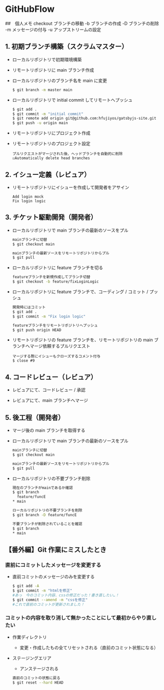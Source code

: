 # GitHubFlow

##　個人メモ
checkout ブランチの移動
-b ブランチの作成
-D ブランチの削除
-m メッセージの付与
-u アップストリームの設定

## 1. 初期ブランチ構築（スクラムマスター）

- ローカルリポジトリで初期環境構築
- リモートリポジトリに main ブランチ作成
- ローカルリポジトリのブランチ名を main に変更

  ```sh
  $ git branch -m master main
  ```

- ローカルリポジトリで initial commit してリモートへプッシュ

  ```sh
  $ git add .
  $ git commit -m "initial commit"
  $ git remote add origin git@github.com:hfujiyos/gatsbyjs-site.git
  $ git push -u origin main
  ```

- リモートリポジトリにプロジェクト作成
- リモートリポジトリのプロジェクト設定

  ```
  プルリクエストがマージされた後、ヘッドブランチを自動的に削除
  ☑︎Automatically delete head branches
  ```

## 2. イシュー定義（レビュア）

- リモートリポジトリにイシューを作成して開発者をアサイン

  ```
  Add login mock
  Fix login logic
  ```

## 3. チケット駆動開発（開発者）

- ローカルリポジトリで main ブランチの最新のソースをプル

  ```sh
  mainブランチに切替
  $ git checkout main

  mainブランチの最新ソースをリモートリポジトリからプル
  $ git pull
  ```

- ローカルリポジトリに feature ブランチを切る

  ```sh
  featureブランチを新規作成してブランチ切替
  $ git checkout -b feature/fixLoginLogic
  ```

- ローカルリポジトリに feature ブランチで、コーディング / コミット / プッシュ

  ```sh
  開発時にはコミット
  $ git add .
  $ git commit -m "Fix login logic"

  featureブランチをリモートリポジトリへプッシュ
  $ git push origin HEAD
  ```

- リモートリポジトリの feature ブランチを、リモートリポジトリの main ブランチへマージ依頼するプルリクエスト

  ```
  マージする際にイシューもクローズするコメント付与
  $ close #9
  ```

## 4. コードレビュー（レビュア）

- レビュアにて、コードレビュー / 承認

- レビュアにて、main ブランチへマージ

## 5. 後工程（開発者）

- マージ後の main ブランチを取得する
- ローカルリポジトリで main ブランチの最新のソースをプル

  ```sh
  mainブランチに切替
  $ git checkout main

  mainブランチの最新ソースをリモートリポジトリからプル
  $ git pull
  ```

- ローカルリポジトリの不要ブランチ削除

  ```sh
  現在のブランチがmainであるか確認
  $ git branch
    feature/funcE
  * main

  ローカルリポジトリの不要ブランチを削除
  $ git branch -D feature/funcE

  不要ブランチが削除されていることを確認
  $ git branch
  * main
  ```

## 【番外編】Git 作業にミスしたとき

### 直前にコミットしたメッセージを変更する

- 直前コミットのメッセージのみを変更する

  ```sh
  $ git add -A
  $ git commit -m "htmlを修正"
  #あっ　今のコミット内容、cssの修正だった！書き直したい…！
  $ git commit --amend -m "cssを修正"
  #これで直前のコミットが更新されました！
  ```

### コミットの内容を取り消して無かったことにして最初からやり直したい

- 作業ディレクトリ

  - 変更・作成したもの全てリセットされる（直前のコミット状態になる）

- ステージングエリア

  - アンステージされる

  ```sh
  直前のコミットの状態に戻る
  $ git reset --hard HEAD
  ```
